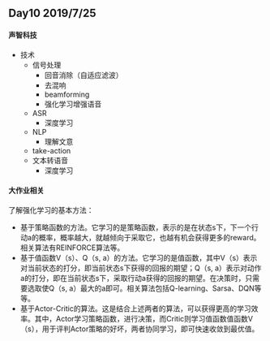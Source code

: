 ## Day10 2019/7/25

#### 声智科技

- 技术
  - 信号处理
    - 回音消除（自适应滤波）
    - 去混响
    - beamforming
    - 强化学习增强语音
  - ASR
    - 深度学习
  - NLP
    - 理解文意
  - take-action
  - 文本转语音
    - 深度学习



#### 大作业相关

了解强化学习的基本方法：

- 基于策略函数的方法。它学习的是策略函数，表示的是在状态s下，下一个行动a的概率，概率越大，就越倾向于采取它，也越有机会获得更多的reward。相关算法有REINFORCE算法等。
- 基于值函数V（s）、Q（s, a）的方法。它学习的是值函数，其中V（s）表示对当前状态的打分，即当前状态s下获得的回报的期望；Q（s, a）表示对动作a的打分，即在当前状态s下，采取行动a获得的回报的期望。在决策时，只需要选取使Q（s, a）最大的a即可。相关算法包括Q-learning、Sarsa、DQN等等。
- 基于Actor-Critic的算法。这是结合上述两者的算法，可以获得更高的学习效率。其中，Actor学习策略函数，进行决策，而Critic则学习值函数值函数V（s），用于评判Actor策略的好坏，两者协同学习，即可快速收敛到最优值。



